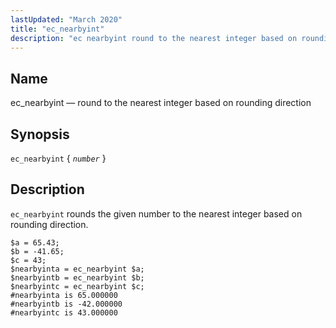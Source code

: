 ```yaml
---
lastUpdated: "March 2020"
title: "ec_nearbyint"
description: "ec nearbyint round to the nearest integer based on rounding direction ec nearbyint number ec nearbyint rounds the given number to the nearest integer based on rounding direction Example 16 84 ec nearbyint example..."
---
```


<a name="sieve.ref.ec_nearbyint"></a> 
## Name

ec_nearbyint — round to the nearest integer based on rounding direction

## Synopsis

`ec_nearbyint` { *`number`* }

<a name="idp30337968"></a> 
## Description

`ec_nearbyint` rounds the given number to the nearest integer based on rounding direction.

<a name="example.ec_nearbyint"></a> 


```
$a = 65.43;
$b = -41.65;
$c = 43;
$nearbyinta = ec_nearbyint $a;
$nearbyintb = ec_nearbyint $b;
$nearbyintc = ec_nearbyint $c;
#nearbyinta is 65.000000
#nearbyintb is -42.000000
#nearbyintc is 43.000000
```